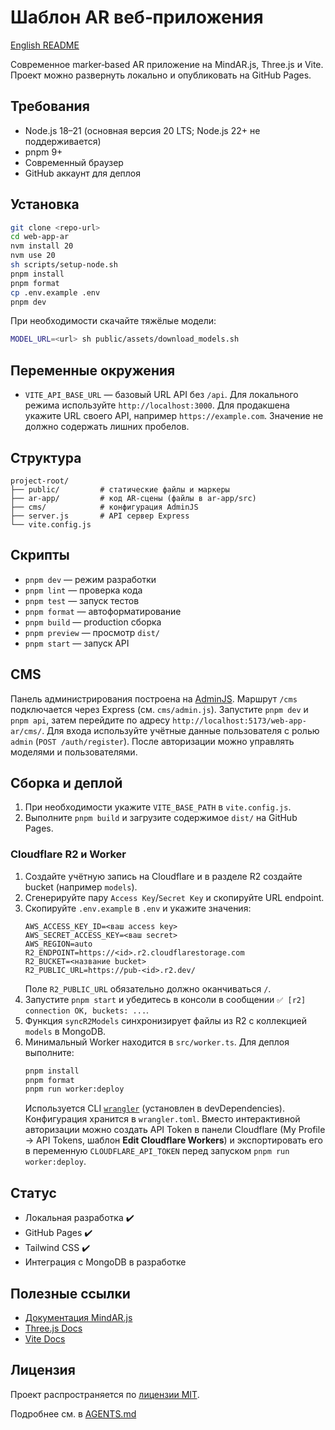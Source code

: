 # Шаблон AR веб‑приложения

[English README](./README.en.md)

Современное marker‑based AR приложение на MindAR.js, Three.js и Vite. Проект можно развернуть локально и опубликовать на GitHub Pages.

## Требования

- Node.js 18–21 (основная версия 20 LTS; Node.js 22+ не поддерживается)
- pnpm 9+
- Современный браузер
- GitHub аккаунт для деплоя

## Установка

```bash
git clone <repo-url>
cd web-app-ar
nvm install 20
nvm use 20
sh scripts/setup-node.sh
pnpm install
pnpm format
cp .env.example .env
pnpm dev
```

При необходимости скачайте тяжёлые модели:

```bash
MODEL_URL=<url> sh public/assets/download_models.sh
```

## Переменные окружения

- `VITE_API_BASE_URL` — базовый URL API без `/api`.
  Для локального режима используйте `http://localhost:3000`. Для продакшена укажите URL своего API, например `https://example.com`.
  Значение не должно содержать лишних пробелов.

## Структура

```plaintext
project-root/
├── public/         # статические файлы и маркеры
├── ar-app/         # код AR‑сцены (файлы в ar-app/src)
├── cms/            # конфигурация AdminJS
├── server.js       # API сервер Express
└── vite.config.js
```

## Скрипты

- `pnpm dev` — режим разработки
- `pnpm lint` — проверка кода
- `pnpm test` — запуск тестов
- `pnpm format` — автоформатирование
- `pnpm build` — production сборка
- `pnpm preview` — просмотр `dist/`
- `pnpm start` — запуск API

## CMS

Панель администрирования построена на [AdminJS](https://github.com/SoftwareBrothers/adminjs).
Маршрут `/cms` подключается через Express (см. `cms/admin.js`).
Запустите `pnpm dev` и `pnpm api`, затем перейдите по адресу
`http://localhost:5173/web-app-ar/cms/`.
Для входа используйте учётные данные пользователя с ролью `admin`
(`POST /auth/register`). После авторизации можно управлять моделями и
пользователями.

## Сборка и деплой

1. При необходимости укажите `VITE_BASE_PATH` в `vite.config.js`.
2. Выполните `pnpm build` и загрузите содержимое `dist/` на GitHub Pages.

### Cloudflare R2 и Worker

1. Создайте учётную запись на Cloudflare и в разделе R2 создайте bucket (например `models`).
2. Сгенерируйте пару `Access Key`/`Secret Key` и скопируйте URL endpoint.
3. Скопируйте `.env.example` в `.env` и укажите значения:
   ```
   AWS_ACCESS_KEY_ID=<ваш access key>
   AWS_SECRET_ACCESS_KEY=<ваш secret>
   AWS_REGION=auto
   R2_ENDPOINT=https://<id>.r2.cloudflarestorage.com
   R2_BUCKET=<название bucket>
   R2_PUBLIC_URL=https://pub-<id>.r2.dev/
   ```
   Поле `R2_PUBLIC_URL` обязательно должно оканчиваться `/`.
4. Запустите `pnpm start` и убедитесь в консоли в сообщении `✅ [r2] connection OK, buckets: ...`.
5. Функция `syncR2Models` синхронизирует файлы из R2 с коллекцией `models` в MongoDB.
6. Минимальный Worker находится в `src/worker.ts`. Для деплоя выполните:
   ```bash
   pnpm install
   pnpm format
   pnpm run worker:deploy
   ```
   Используется CLI [`wrangler`](https://developers.cloudflare.com/workers/wrangler/) (установлен в devDependencies). Конфигурация хранится в `wrangler.toml`.
   Вместо интерактивной авторизации можно создать API Token в панели Cloudflare (My Profile → API Tokens, шаблон **Edit Cloudflare Workers**) и экспортировать его в переменную `CLOUDFLARE_API_TOKEN` перед запуском `pnpm run worker:deploy`.

## Статус

- Локальная разработка ✔️
- GitHub Pages ✔️
- Tailwind CSS ✔️
- Интеграция с MongoDB в разработке

## Полезные ссылки

- [Документация MindAR.js](https://hiukim.github.io/mind-ar-js-doc/)
- [Three.js Docs](https://threejs.org/docs/)
- [Vite Docs](https://vitejs.dev/guide/)

## Лицензия

Проект распространяется по [лицензии MIT](./LICENSE).

Подробнее см. в [AGENTS.md](./AGENTS.md)
